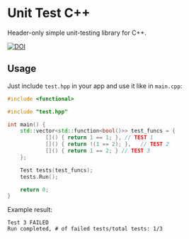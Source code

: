 # Unit Test C++

Header-only simple unit-testing library for C++.

[![DOI](https://zenodo.org/badge/304688740.svg)](https://zenodo.org/badge/latestdoi/304688740)


## Usage

Just include ```test.hpp``` in your app and use it like in ```main.cpp```:

```c++
#include <functional>

#include "test.hpp"

int main() {
    std::vector<std::function<bool()>> test_funcs = {
            []() { return 1 == 1; }, // TEST 1
            []() { return !(1 == 2); },   // TEST 2
            []() { return 1 == 2; } // TEST 3
    };

    Test tests(test_funcs);
    tests.Run();

    return 0;
}
```

Example result:

```
Test 3 FAILED
Run completed, # of failed tests/total tests: 1/3
```
